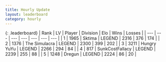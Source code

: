 ```yaml
---
title: Hourly Update
layout: leaderboard
category: hourly
---
```


{: .leaderboard}
| Rank | LV | Player | Division | Elo | Wins | Losses |
| --- | --- | --- | --- | --- | --- | --- |
| <span data-change="0">1</span> | 1965 | <span title="ID: 353063">Sktima</span> | LEGEND | <span data-change="0">2316</span> | <span data-change="0">376</span> | <span data-change="0">174</span> |
| <span data-change="0">2</span> | 1376 | <span title="ID: 366840">The Simulacra</span> | LEGEND | <span data-change="0">2300</span> | <span data-change="0">399</span> | <span data-change="0">202</span> |
| <span data-change="0">3</span> | 3211 | <span title="ID: 164871">Hungry YuYu</span> | LEGEND | <span data-change="0">2266</span> | <span data-change="0">294</span> | <span data-change="0">84</span> |
| <span data-change="0">4</span> | 817 | <span title="ID: 402846">SunkCostFallacy</span> | LEGEND | <span data-change="-9">2239</span> | <span data-change="2">255</span> | <span data-change="1">88</span> |
| <span data-change="0">5</span> | 1248 | <span title="ID: 337810">Dregun</span> | LEGEND | <span data-change="0">2224</span> | <span data-change="0">86</span> | <span data-change="0">20</span> |